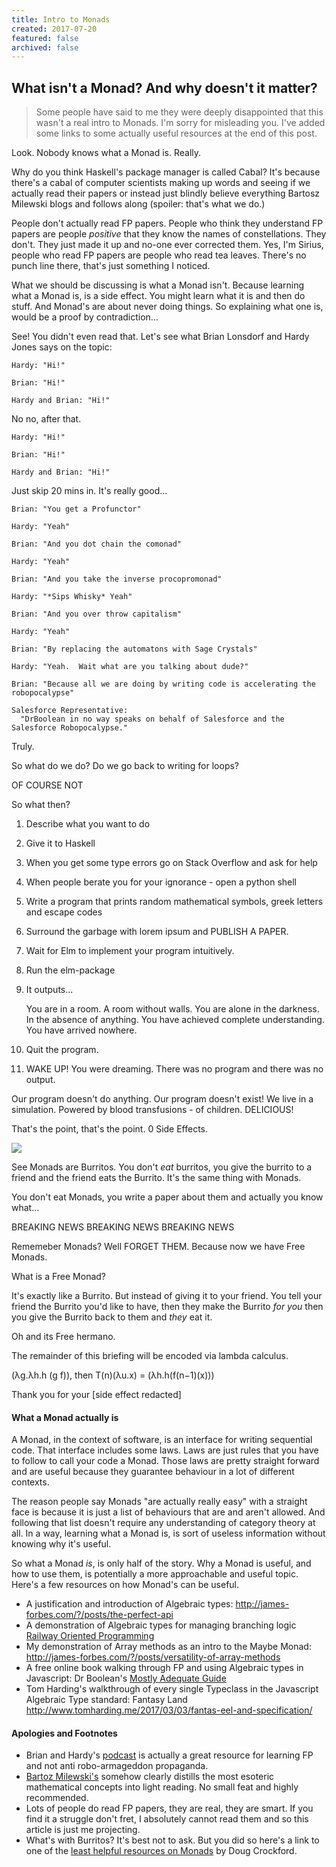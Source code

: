 ```yaml
---
title: Intro to Monads
created: 2017-07-20
featured: false
archived: false
---
```


What isn't a Monad?  And why doesn't it matter?
-----------------------------------------------

> Some people have said to me they were deeply disappointed that this wasn't a real intro to Monads.  I'm sorry for misleading you.  I've added some links to some actually useful resources at the end of this post.

Look.  Nobody knows what a Monad is.  Really.

Why do you think Haskell's package manager is called Cabal?  It's because there's a cabal of computer scientists making up words and seeing if we actually read their papers or instead just blindly believe everything Bartosz Milewski blogs and follows along (spoiler: that's what we do.)

People don't actually read FP papers. People who think they understand FP papers are people *positive* that they know the names of constellations.  They don't.  They just made it up and no-one ever corrected them.  Yes, I'm Sirius, people who read FP papers are people who read tea leaves.  There's no punch line there, that's just something I noticed.

What we should be discussing is what a Monad isn't.  Because learning what a Monad is, is a side effect.  You might learn what it is and then do stuff.  And Monad's are about never doing things.  So explaining what one is, would be a proof by contradiction...

See!  You didn't even read that.  Let's see what Brian Lonsdorf and Hardy Jones says on the topic:

	Hardy: "Hi!"
	
	Brian: "Hi!"
	
	Hardy and Brian: "Hi!"
	
No no, after that.  


	Hardy: "Hi!"
	
	Brian: "Hi!"
	
	Hardy and Brian: "Hi!"
	
Just skip 20 mins in.  It's really good...

	Brian: "You get a Profunctor"

	Hardy: "Yeah"

	Brian: "And you dot chain the comonad"

	Hardy: "Yeah"

	Brian: "And you take the inverse procopromonad"

	Hardy: "*Sips Whisky* Yeah"

	Brian: "And you over throw capitalism"

	Hardy: "Yeah"

	Brian: "By replacing the automatons with Sage Crystals"

	Hardy: "Yeah.  Wait what are you talking about dude?"

	Brian: "Because all we are doing by writing code is accelerating the robopocalypse"

	Salesforce Representative: 
	  "DrBoolean in no way speaks on behalf of Salesforce and the Salesforce Robopocalypse."


Truly.

So what do we do?  Do we go back to writing for loops?

OF COURSE NOT

So what then?

1. Describe what you want to do
2. Give it to Haskell
3. When you get some type errors go on Stack Overflow and ask for help
4. When people berate you for your ignorance - open a python shell
5. Write a program that prints random mathematical symbols, greek letters and escape codes
6. Surround the garbage with lorem ipsum and PUBLISH A PAPER.
7. Wait for Elm to implement your program intuitively.
8. Run the elm-package
9. It outputs... 

	You are in a room.  A room without walls.  You are alone in the darkness.  In the absence of anything.  You have achieved complete understanding.  You have arrived nowhere.  

10. Quit the program.
11. WAKE UP!  You were dreaming.  There was no program and there was no output.

Our program doesn't do anything.  Our program doesn't exist!  We live in a simulation.  Powered by blood transfusions - of children.  DELICIOUS!

That's the point, that's the point.  0 Side Effects.

![](http://i.imgur.com/Dy2zrr7.jpg)

See Monads are Burritos.  You don't *eat* burritos, you give the burrito to a friend and the friend eats the Burrito.  It's the same thing with Monads.

You don't eat Monads, you write a paper about them and actually you know what...

BREAKING NEWS BREAKING NEWS BREAKING NEWS 

Rememeber Monads?  Well FORGET THEM.  Because now we have Free Monads.

What is a Free Monad?

It's exactly like a Burrito.  But instead of giving it to your friend.  You tell your friend the Burrito you'd like to have, then they make the Burrito *for you* then you give the Burrito back to them and *they* eat it.  

Oh and its Free hermano.

The remainder of this briefing will be encoded via lambda calculus.

 (λg.λh.h (g f)), then T(n)(λu.x) = (λh.h(f(n−1)(x)))
 
Thank you for your [side effect redacted]

#### What a Monad actually is

A Monad, in the context of software, is an interface for writing sequential code.  That interface includes some laws.  Laws are just rules that you have to follow to call your code a Monad.  Those laws are pretty straight forward and are useful because they guarantee behaviour in a lot of different contexts.

The reason people say Monads "are actually really easy" with a straight face is because it is just a list of behaviours that are and aren't allowed.  And following that list doesn't require any understanding of category theory at all.  In a way, learning what a Monad is, is sort of useless information without knowing why it's useful.

So what a Monad *is*, is only half of the story.  Why a Monad is useful, and how to use them, is potentially a more  approachable and useful topic.  Here's a few resources on how Monad's can be useful. 

- A justification and introduction of Algebraic types: http://james-forbes.com/?/posts/the-perfect-api
- A demonstration of Algebraic types for managing branching logic [Railway Oriented Programming](https://vimeo.com/97344498)
- My demonstration of Array methods as an intro to the Maybe Monad: http://james-forbes.com/?/posts/versatility-of-array-methods
- A free online book walking through FP and using Algebraic types in Javascript: Dr Boolean's [Mostly Adequate Guide]( https://github.com/MostlyAdequate/mostly-adequate-guide)
- Tom Harding's walkthrough of every single Typeclass in the Javascript Algebraic Type standard: Fantasy Land http://www.tomharding.me/2017/03/03/fantas-eel-and-specification/

#### Apologies and Footnotes

- Brian and Hardy's [podcast](www.magicreadalong.com) is actually a great resource for learning FP and not anti robo-armageddon propaganda.
- [Bartoz Milewski's](https://bartoszmilewski.com/) somehow clearly distills the most esoteric mathematical concepts into light reading.  No small feat and highly recommended.
- Lots of people do read FP papers, they are real, they are smart.  If you find it a struggle don't fret, I absolutely cannot read them and so this article is just me projecting.
- What's with Burritos?  It's best not to ask.  But you did so here's a link to one of the [least helpful resources on Monads](https://www.youtube.com/watch?v=b0EF0VTs9Dc) by Doug Crockford.
